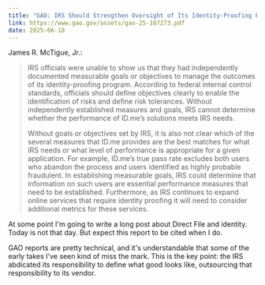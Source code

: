 ```yaml
---
title: "GAO: IRS Should Strengthen Oversight of Its Identity-Proofing Program"
link: https://www.gao.gov/assets/gao-25-107273.pdf
date: 2025-06-18
---
```


James R. McTigue, Jr.:

> IRS officials were unable to show us that they had independently documented measurable goals or objectives to manage the outcomes of its identity-proofing program. According to federal internal control standards, officials should define objectives clearly to enable the identification of risks and define risk tolerances. Without independently established measures and goals, IRS cannot determine whether the performance of ID.me’s solutions meets IRS needs.
>
> Without goals or objectives set by IRS, it is also not clear which of the several measures that ID.me provides are the best matches for what IRS needs or what level of performance is appropriate for a given application. For example, ID.me’s true pass rate excludes both users who abandon the process and users identified as highly probable fraudulent. In establishing measurable goals, IRS could determine that information on such users are essential performance measures that need to be established. Furthermore, as IRS continues to expand online services that require identity proofing it will need to consider additional metrics for these services.

At some point I'm going to write a long post about Direct File and identity. Today is not that day. But expect this report to be cited when I do.

GAO reports are pretty technical, and it's understandable that some of the early takes I've seen kind of miss the mark. This is the key point: the IRS abdicated its responsibility to define what good looks like, outsourcing that responsibility to its vendor.
